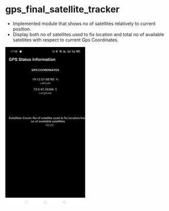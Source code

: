 # gps_final_satellite_tracker
* Implemented module that shows no of satellites relatively to current position.
* Display both no of satellites used to fix location and total no of available satellites with respect to current Gps Coordinates.
<img src = "output.jpg" width = "250" height="500"/>
